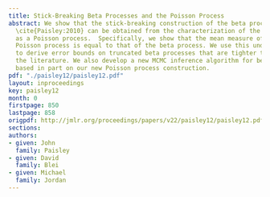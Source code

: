 ```yaml
---
title: Stick-Breaking Beta Processes and the Poisson Process
abstract: We show that the stick-breaking construction of the beta process due to
  \cite{Paisley:2010} can be obtained from the characterization of the beta process
  as a Poisson process.  Specifically, we show that the mean measure of the underlying
  Poisson process is equal to that of the beta process. We use this underlying representation
  to derive error bounds on truncated beta processes that are tighter than those in
  the literature. We also develop a new MCMC inference algorithm for beta processes,
  based in part on our new Poisson process construction.
pdf: "./paisley12/paisley12.pdf"
layout: inproceedings
key: paisley12
month: 0
firstpage: 850
lastpage: 858
origpdf: http://jmlr.org/proceedings/papers/v22/paisley12/paisley12.pdf
sections: 
authors:
- given: John
  family: Paisley
- given: David
  family: Blei
- given: Michael
  family: Jordan
---
```

